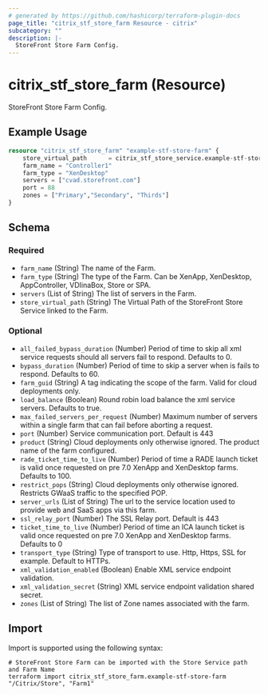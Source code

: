 ```yaml
---
# generated by https://github.com/hashicorp/terraform-plugin-docs
page_title: "citrix_stf_store_farm Resource - citrix"
subcategory: ""
description: |-
  StoreFront Store Farm Config.
---
```


# citrix_stf_store_farm (Resource)

StoreFront Store Farm Config.

## Example Usage

```terraform
resource "citrix_stf_store_farm" "example-stf-store-farm" {
	store_virtual_path      = citrix_stf_store_service.example-stf-store-service.virtual_path
    farm_name = "Controller1"
    farm_type = "XenDesktop"
    servers = ["cvad.storefront.com"] 
    port = 88
    zones = ["Primary","Secondary", "Thirds"]
}
```

<!-- schema generated by tfplugindocs -->
## Schema

### Required

- `farm_name` (String) The name of the Farm.
- `farm_type` (String) The type of the Farm. Can be XenApp, XenDesktop, AppController, VDIinaBox, Store or SPA.
- `servers` (List of String) The list of servers in the Farm.
- `store_virtual_path` (String) The Virtual Path of the StoreFront Store Service linked to the Farm.

### Optional

- `all_failed_bypass_duration` (Number) Period of time to skip all xml service requests should all servers fail to respond. Defaults to 0.
- `bypass_duration` (Number) Period of time to skip a server when is fails to respond. Defaults to 60.
- `farm_guid` (String) A tag indicating the scope of the farm. Valid for cloud deployments only.
- `load_balance` (Boolean) Round robin load balance the xml service servers. Defaults to true.
- `max_failed_servers_per_request` (Number) Maximum number of servers within a single farm that can fail before aborting a request.
- `port` (Number) Service communication port. Default is 443
- `product` (String) Cloud deployments only otherwise ignored. The product name of the farm configured.
- `rade_ticket_time_to_live` (Number) Period of time a RADE launch ticket is valid once requested on pre 7.0 XenApp and XenDesktop farms. Defaults to 100.
- `restrict_pops` (String) Cloud deployments only otherwise ignored. Restricts GWaaS traffic to the specified POP.
- `server_urls` (List of String) The url to the service location used to provide web and SaaS apps via this farm.
- `ssl_relay_port` (Number) The SSL Relay port. Default is 443
- `ticket_time_to_live` (Number) Period of time an ICA launch ticket is valid once requested on pre 7.0 XenApp and XenDesktop farms. Defaults to 0
- `transport_type` (String) Type of transport to use. Http, Https, SSL for example. Default to HTTPs.
- `xml_validation_enabled` (Boolean) Enable XML service endpoint validation.
- `xml_validation_secret` (String) XML service endpoint validation shared secret.
- `zones` (List of String) The list of Zone names associated with the farm.

## Import

Import is supported using the following syntax:

```shell
# StoreFront Store Farm can be imported with the Store Service path and Farm Name
terraform import citrix_stf_store_farm.example-stf-store-farm "/Citrix/Store", "Farm1"
```
